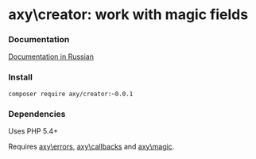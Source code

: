 # axy\creator: work with magic fields

### Documentation

[Documentation in Russian](https://github.com/axypro/creator/wiki/ru)

### Install

`composer require axy/creator:~0.0.1`

### Dependencies

Uses PHP 5.4+

Requires [axy\errors](https://github.com/axypro/errors), [axy\callbacks](https://github.com/axypro/callbacks) and [axy\magic](https://github.com/axypro/magic).
